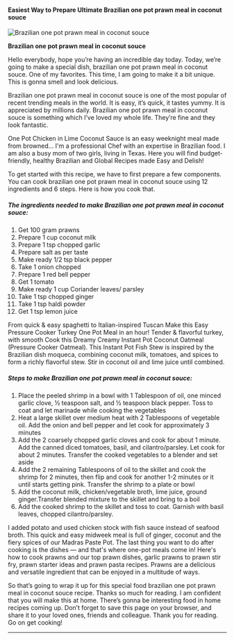             

#### Easiest Way to Prepare Ultimate Brazilian one pot prawn meal in coconut souce

![Brazilian one pot prawn meal in coconut souce](https://img-global.cpcdn.com/recipes/3a2715cb9c37f4d7/751x532cq70/brazilian-one-pot-prawn-meal-in-coconut-souce-recipe-main-photo.jpg)

**Brazilian one pot prawn meal in coconut souce**

Hello everybody, hope you’re having an incredible day today. Today, we’re going to make a special dish, brazilian one pot prawn meal in coconut souce. One of my favorites. This time, I am going to make it a bit unique. This is gonna smell and look delicious.

Brazilian one pot prawn meal in coconut souce is one of the most popular of recent trending meals in the world. It is easy, it’s quick, it tastes yummy. It is appreciated by millions daily. Brazilian one pot prawn meal in coconut souce is something which I’ve loved my whole life. They’re fine and they look fantastic.

One Pot Chicken in Lime Coconut Sauce is an easy weeknight meal made from browned… I'm a professional Chef with an expertise in Brazilian food. I am also a busy mom of two girls, living in Texas. Here you will find budget-friendly, healthy Brazilian and Global Recipes made Easy and Delish!

To get started with this recipe, we have to first prepare a few components. You can cook brazilian one pot prawn meal in coconut souce using 12 ingredients and 6 steps. Here is how you cook that.

##### The ingredients needed to make Brazilian one pot prawn meal in coconut souce:

1.  Get 100 gram prawns
2.  Prepare 1 cup coconut milk
3.  Prepare 1 tsp chopped garlic
4.  Prepare salt as per taste
5.  Make ready 1/2 tsp black pepper
6.  Take 1 onion chopped
7.  Prepare 1 red bell pepper
8.  Get 1 tomato
9.  Make ready 1 cup Coriander leaves/ parsley
10.  Take 1 tsp chopped ginger
11.  Take 1 tsp haldi powder
12.  Get 1 tsp lemon juice

From quick & easy spaghetti to Italian-inspired Tuscan Make this Easy Pressure Cooker Turkey One Pot Meal in an hour! Tender & flavorful turkey, with smooth Cook this Dreamy Creamy Instant Pot Coconut Oatmeal (Pressure Cooker Oatmeal). This Instant Pot Fish Stew is inspired by the Brazilian dish moqueca, combining coconut milk, tomatoes, and spices to form a richly flavorful stew. Stir in coconut oil and lime juice until combined.

##### Steps to make Brazilian one pot prawn meal in coconut souce:

1.  Place the peeled shrimp in a bowl with 1 Tablespoon of oil, one minced garlic clove, ½ teaspoon salt, and ½ teaspoon black pepper. Toss to coat and let marinade while cooking the vegetables
2.  Heat a large skillet over medium heat with 2 Tablespoons of vegetable oil. Add the onion and bell pepper and let cook for approximately 3 minutes
3.  Add the 2 coarsely chopped garlic cloves and cook for about 1 minute. Add the canned diced tomatoes, basil, and cilantro/parsley. Let cook for about 2 minutes. Transfer the cooked vegetables to a blender and set aside
4.  Add the 2 remaining Tablespoons of oil to the skillet and cook the shrimp for 2 minutes, then flip and cook for another 1-2 minutes or it until starts getting pink. Transfer the shrimp to a plate or bowl
5.  Add the coconut milk, chicken/vegetable broth, lime juice, ground ginger.Transfer blended mixture to the skillet and bring to a boil
6.  Add the cooked shrimp to the skillet and toss to coat. Garnish with basil leaves, chopped cilantro/parsley.

I added potato and used chicken stock with fish sauce instead of seafood broth. This quick and easy midweek meal is full of ginger, coconut and the fiery spices of our Madras Paste Pot. The last thing you want to do after cooking is the dishes — and that's where one-pot meals come in! Here's how to cook prawns and our top prawn dishes, garlic prawns to prawn stir fry, prawn starter ideas and prawn pasta recipes. Prawns are a delicious and versatile ingredient that can be enjoyed in a multitude of ways.

So that’s going to wrap it up for this special food brazilian one pot prawn meal in coconut souce recipe. Thanks so much for reading. I am confident that you will make this at home. There’s gonna be interesting food in home recipes coming up. Don’t forget to save this page on your browser, and share it to your loved ones, friends and colleague. Thank you for reading. Go on get cooking!

* * *